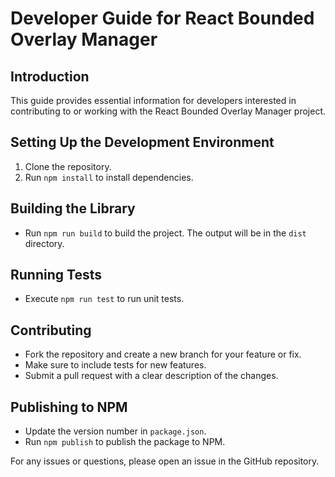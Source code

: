 # Developer Guide for React Bounded Overlay Manager

## Introduction
This guide provides essential information for developers interested in contributing to or working with the React Bounded Overlay Manager project.

## Setting Up the Development Environment
1. Clone the repository.
2. Run `npm install` to install dependencies.

## Building the Library
- Run `npm run build` to build the project. The output will be in the `dist` directory.

## Running Tests
- Execute `npm run test` to run unit tests.

## Contributing
- Fork the repository and create a new branch for your feature or fix.
- Make sure to include tests for new features.
- Submit a pull request with a clear description of the changes.

## Publishing to NPM
- Update the version number in `package.json`.
- Run `npm publish` to publish the package to NPM.

For any issues or questions, please open an issue in the GitHub repository.
